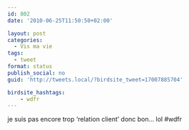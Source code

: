 ```yaml
---
id: 802
date: '2010-06-25T11:50:50+02:00'

layout: post
categories:
  - Vis ma vie
tags:
  - tweet
format: status
publish_social: no
guid: 'http://tweets.local/?birdsite_tweet=17007885704'

birdsite_hashtags:
    - wdfr
---
```


je suis pas encore trop ‘relation client’ donc bon… lol #wdfr